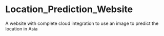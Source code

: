 # Location_Prediction_Website
A website with complete cloud integration to use an image to predict the location in Asia
